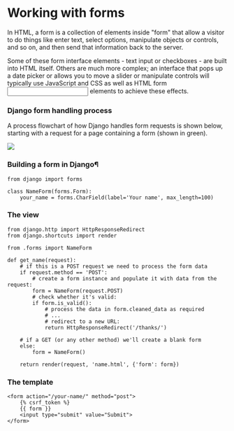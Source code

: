 # Working with forms

In HTML, a form is a collection of elements inside "form" that allow a visitor to do things like enter text, select options, manipulate objects or controls, and so on, and then send that information back to the server.

Some of these form interface elements - text input or checkboxes - are built into HTML itself. Others are much more complex; an interface that pops up a date picker or allows you to move a slider or manipulate controls will typically use JavaScript and CSS as well as HTML form <input> elements to achieve these effects.


### Django form handling process
A process flowchart of how Django handles form requests is shown below, starting with a request for a page containing a form (shown in green).


![](https://developer.mozilla.org/en-US/docs/Learn/Server-side/Django/Forms/form_handling_-_standard.png)


### Building a form in Django¶

```
from django import forms

class NameForm(forms.Form):
    your_name = forms.CharField(label='Your name', max_length=100)
```
### The view
```
from django.http import HttpResponseRedirect
from django.shortcuts import render

from .forms import NameForm

def get_name(request):
    # if this is a POST request we need to process the form data
    if request.method == 'POST':
        # create a form instance and populate it with data from the request:
        form = NameForm(request.POST)
        # check whether it's valid:
        if form.is_valid():
            # process the data in form.cleaned_data as required
            # ...
            # redirect to a new URL:
            return HttpResponseRedirect('/thanks/')

    # if a GET (or any other method) we'll create a blank form
    else:
        form = NameForm()

    return render(request, 'name.html', {'form': form})
```

### The template
```
<form action="/your-name/" method="post">
    {% csrf_token %}
    {{ form }}
    <input type="submit" value="Submit">
</form>
```
